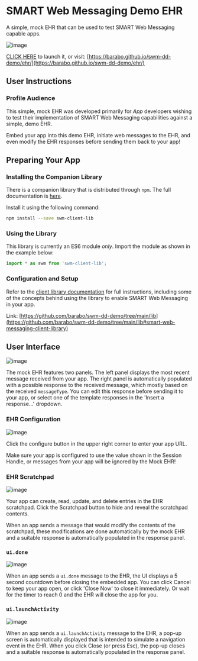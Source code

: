 # SMART Web Messaging Demo EHR

A simple, mock EHR that can be used to test SMART Web Messaging capable apps.

![image](https://user-images.githubusercontent.com/4342684/121296318-1103d900-c8b6-11eb-8e12-79cdc2fd0d31.png)

[CLICK HERE](https://barabo.github.io/swm-dd-demo/ehr/) to launch it, or visit: [https://barabo.github.io/swm-dd-demo/ehr/](https://barabo.github.io/swm-dd-demo/ehr/)

## User Instructions

### Profile Audience

This simple, mock EHR was developed primarily for *App* developers wishing to test their implementation of SMART Web Messaging capabilities against a simple, demo EHR.

Embed your app into this demo EHR, initiate web messages to the EHR, and even modify the EHR responses before sending them back to your app!

## Preparing Your App

### Installing the Companion Library

There is a companion library that is distributed through `npm`.  The full documentation is [here](https://github.com/barabo/swm-dd-demo/tree/main/lib#smart-web-messaging-client-library).

Install it using the following command:

```bash
npm install --save swm-client-lib
```

### Using the Library

This library is currently an ES6 module *only*.  Import the module as shown in the example below:

```js
import * as swm from 'swm-client-lib';
```

### Configuration and Setup

Refer to the [client library documentation](https://github.com/barabo/swm-dd-demo/tree/main/lib#smart-web-messaging-client-library) for full instructions, including some of the concepts behind using the library to enable SMART Web Messaging in your app.

Link: [https://github.com/barabo/swm-dd-demo/tree/main/lib](https://github.com/barabo/swm-dd-demo/tree/main/lib#smart-web-messaging-client-library)

## User Interface

![image](https://user-images.githubusercontent.com/4342684/121296693-ae5f0d00-c8b6-11eb-8ac3-916870280a13.png)

The mock EHR features two panels.  The left panel displays the most recent message received from your app.  The right panel is automatically populated with a
possible response to the received message, which mostly based on the received `messageType`.  You can edit this response before sending it to your app, or select one of the template responses in the 'Insert a response...' dropdown.

### EHR Configuration

![image](https://user-images.githubusercontent.com/4342684/121297214-99cf4480-c8b7-11eb-91bb-477ba069b548.png)

Click the configure button in the upper right corner to enter your app URL.

Make sure your app is configured to use the value shown in the Session Handle, or messages from your app will be ignored by the Mock EHR!

### EHR Scratchpad

![image](https://user-images.githubusercontent.com/4342684/121297695-54f7dd80-c8b8-11eb-8152-ca116607e006.png)

Your app can create, read, update, and delete entries in the EHR scratchpad.  Click the Scratchpad button to hide and reveal the scratchpad contents.

When an app sends a message that would modify the contents of the scratchpad, these modifications are done automatically by the mock EHR and a suitable response
is automatically populated in the response panel.

### `ui.done`

![image](https://user-images.githubusercontent.com/4342684/121308084-431d3700-c8c6-11eb-9dd5-c1e1f6621131.png)

When an app sends a `ui.done` message to the EHR, the UI displays a 5 second countdown before closing the embedded app.  You can click Cancel to keep your app open, or click 'Close Now' to close it immediately.  Or wait for the timer to reach 0 and the EHR will close the app for you.

### `ui.launchActivity`

![image](https://user-images.githubusercontent.com/4342684/121308204-621bc900-c8c6-11eb-9bb9-8df4bf9acdfd.png)

When an app sends a `ui.launchActivity` message to the EHR, a pop-up screen is automatically displayed that is intended to simulate a navigation event in the EHR.  When you click Close (or press Esc), the pop-up closes and a suitable response is automatically populated in the response panel.
